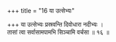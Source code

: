+++
title = "16 या उत्सेभ्यः"

+++
या उत्सेभ्यः प्रस्रवन्ति दिवोधारा नदीभ्यः ।  
तासां त्वा सर्वासामपामभि सिञ्चामि वर्चसा ॥ १६ ॥
